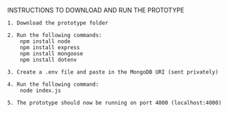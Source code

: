 INSTRUCTIONS TO DOWNLOAD AND RUN THE PROTOTYPE

    1. Download the prototype folder

    2. Run the following commands:
        npm install node
        npm install express
        npm install mongoose
        npm install dotenv

    3. Create a .env file and paste in the MongoDB URI (sent privately)

    4. Run the following command:
        node index.js

    5. The prototype should now be running on port 4000 (localhost:4000)